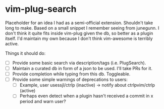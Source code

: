 # vim-plug-search

Placeholder for an idea I had as a semi-official extension.
Shouldn't take long to make.
Based on a small snippet I remember seeing from junegunn.
I don't think it quite fits inside vim-plug given the db, so better as a plugin itself.
I'd maintain my own because I don't think vim-awesome is terribly active.

Things it should do:

- [ ] Provide some basic search via description/tags (i.e. PlugSearch).
- [ ] Maintain a curated db in form of a json to be used. I'll take PRs for it.
- [ ] Provide completion while typing from this db. Toggleable.
- [ ] Provide some simple warnings of deprecations to users:
  - [ ] Example, user usessjl/ctrlp (inactive) -> notify about ctrlpvim/ctrlp (active)
  - [ ] Perhaps even detect when a plugin hasn't received a commit in x period and warn user?
